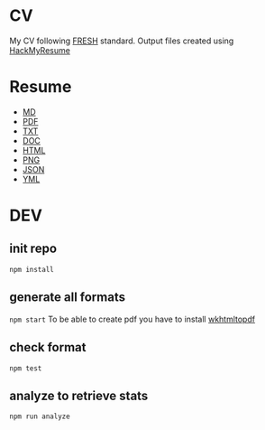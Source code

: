 CV
==

My CV following [FRESH](https://github.com/fresh-standard/FRESCA) standard.
Output files created using [HackMyResume](http://please.hackmyresume.com/)

# Resume

- [MD](out/resume.md)
- [PDF](out/resume.pdf)
- [TXT](out/resume.txt)
- [DOC](out/resume.doc)
- [HTML](http://serginator.github.io/cv)
- [PNG](out/resume.png)
- [JSON](out/resume.json)
- [YML](out/resume.yml)

# DEV

## init repo
`npm install`

## generate all formats
`npm start`
To be able to create pdf you have to install [wkhtmltopdf](http://wkhtmltopdf.org/)

## check format
`npm test`

## analyze to retrieve stats
`npm run analyze`

